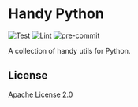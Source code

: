 # Handy Python

[![Test](https://github.com/leven-cn/handy.py/actions/workflows/test.yml/badge.svg)](https://github.com/leven-cn/handy.py/actions/workflows/test.yml)
[![Lint](https://github.com/leven-cn/handy.py/actions/workflows/lint.yml/badge.svg)](https://github.com/leven-cn/handy.py/actions/workflows/lint.yml)
[![pre-commit](https://img.shields.io/badge/pre--commit-enabled-brightgreen?logo=pre-commit&logoColor=white)](https://github.com/pre-commit/pre-commit)

A collection of handy utils for Python.

## License

[Apache License 2.0](https://github.com/leven-cn/handy.py/blob/develop/LICENSE)
